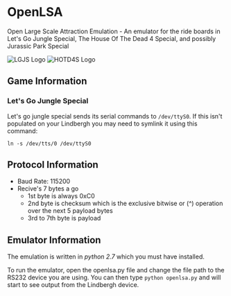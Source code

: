 # OpenLSA
Open Large Scale Attraction Emulation - An emulator for the ride boards in Let's Go Jungle Special, The House Of The Dead 4 Special, and possibly Jurassic Park Special

![LGJS Logo](https://vignette.wikia.nocookie.net/logopedia/images/1/1e/Lets_Go_Jungle_Special_Logo_1_a.gif/revision/latest?cb=20140213234611) ![HOTD4S Logo](https://vignette.wikia.nocookie.net/houseofthedead/images/4/42/Hotd4sp.png/revision/latest?cb=20170221115159)

## Game Information

### Let's Go Jungle Special

Let's go jungle special sends its serial commands to `/dev/ttyS0`. If this isn't populated on your Lindbergh you may need to symlink it using this command:

```
ln -s /dev/tts/0 /dev/ttyS0
```

## Protocol Information

- Baud Rate: 115200
- Recive's 7 bytes a go
  - 1st byte is always 0xC0
  - 2nd byte is checksum which is the exclusive bitwise or (^) operation over the next 5 payload bytes
  - 3rd to 7th byte is payload

## Emulator Information

The emulation is written in _python 2.7_ which you must have installed.

To run the emulator, open the openlsa.py file and change the file path to the RS232 device you are using. You can then type `python openlsa.py` and will start to see output from the Lindbergh device.
